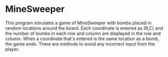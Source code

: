 # MineSweeper

This program simulates a game of MineSweeper with bombs placed in random locations around the board. Each coordinate is entered as (R,C) and the number of bombs in each row and column are displayed in the row and column. When a coordinate that's entered is the same location as a bomb, the game ends. There are methods to avoid any incorrect input from the player.
